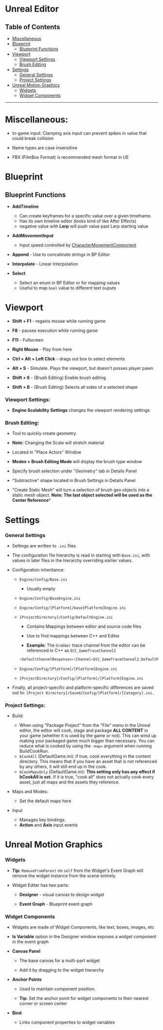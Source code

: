 # Unreal Editor

## Table of Contents

- [Miscellaneous](#miscellaneous)
- [Blueprint](#blueprint)
  - [Blueprint Functions](#blueprint-functions)
- [Viewport](#viewport)
  - [Viewport Settings](#viewport-settings)
  - [Brush Editing](#brush-editing)
- [Settings](#settings)
  - [General Settings](#general-settings)
  - [Project Settings](#project-settings)
- [Unreal Motion Graphics](#unreal-motion-graphics)
  - [Widgets](#widgets)
  - [Widget Components](#widget-components)

---

# Miscellaneous:

- In-game input: Clamping axis input can prevent spikes in value that could break collision

- Name types are case insensitive

- FBX (FilmBox Format) is recommended mesh format in UE


# Blueprint

## Blueprint Functions

- **AddTimeline**
  - Can create keyframes for a specific value over a given timeframe.
  - Has its own timeline editor (looks kind of like After Effects)
  - negative value with **Lerp** will push value past Lerp starting value

- **AddMovementInput**
  - Input speed controlled by [CharacterMovementComponent](../unreal-objects.md/#UCharacterMovementComponent)

- **Append** - Use to concatinate strings in BP Editor
- **Interpolate** - Linear Interpolation
- **Select** 
  - Select an enum in BP Editor or for mapping values
  - Useful to map `bool` value to different text ouputs

# Viewport

- **Shift + F1**  - regains mouse while running game

- **F8** - pauses execution while running game

- **F11** - Fullscreen

- **Right Mouse** - Play from here 

- **Ctrl + Alt + Left Click** - drags out box to select elements

- **Alt + S** - Simulate. Plays the viewport, but doesn't posses player pawn

- **Shift + 6** - (Brush Editing) Enable brush editing

- **Shift + B** - (Brush Editing) Selects all sides of a selected shape

### Viewport Settings:

- **Engine Scalability Settings** changes the viewport rendering settings

### Brush Editing:

- Tool to quickly create geometry. 

- **Note:** Changing the Scale will stretch material

- Located in "Place Actors" Window

- **Modes > Brush Editing Mode** will display the brush type window

- Specify brush selection under "Geometry" tab in Details Panel

- "Subtractive" shape located in Brush Settings in Details Panel

- "Create Static Mesh" will turn a selection of brush geo objects into a static mesh object. **Note: The last object selected will be used as the Center Reference***

# Settings

### General Settings

- Settings are written to `.ini` files

- The configuration file hierarchy is read in starting with `Base.ini`, with
  values in later files in the hierarchy overriding earlier values.

- Configuration inheritance:
  
  - `Engine/Config/Base.ini`
    
    - Usually empty
  
  - `Engine/Config/BaseEngine.ini`
  
  - `Engine/Config/[Platform]/base[Platform]Engine.ini`
  
  - `[ProjectDirectory]/Config/DefaultEngine.ini`
    
    - Contains Mappings between editor and source code files
    
    - Use to find mappings between C++ and Editor
    
    - **Example**: The `Grabber` trace channel from the editor can be referenced in C++ as `ECC_GameTraceChannel2`
    
    ```cpp
    +DefaultChannelResponses=(Channel=ECC_GameTraceChannel2,DefaultResponse=ECR_Ignore,bTraceType=True,bStaticObject=False,Name="Grabber")
    ```
  
  - `Engine/Config/[Platform]/[Platform]Engine.ini`
  
  - `[ProjectDirectory]/Config/[Platform]/[Platform]Engine.ini`

- Finally, all project-specific and platform-specific differences are saved out to: `[Project Directory]/Saved/Config/[Platform]/[Category].ini`.

### Project Settings:

- Build:
  
  - When using "Package Project" from the "File" menu in the Unreal editor, the editor will cook, stage and package **ALL CONTENT** in your game (whether it is used by the game or not). This can wind up making your packaged game much bigger than necessary. You can reduce what is cooked by using the `-map=` argument when running BuildCookRun.
  - `bCookAll` (DefaultGame.ini): if true, cook everything in the content directory. This means that if 
    you have an asset that is not referenced by any others, it will still 
    end up in the cook.
  - `bCookMapsOnly` (DefaultGame.ini): **This setting only has any effect if bCookAll is set.** If it is true, "cook all" does not actually cook every asset, just all maps and the assets they reference.

- Maps and Modes:
  
  - Set the default maps here

- Input
  
  - Manages key bindings.
  - **Action** and **Axis** input events

# Unreal Motion Graphics

### Widgets

- **Tip:** `RemoveFromParent` on `self` from the Widget's Event Graph will remove the widget instance from the scene entirely.

- Widget Editer has two parts:
  
  - **Designer** - visual canvas to design widget
  
  - **Event Graph** - Blueprint event graph

### Widget Components

- Widgets are made of Widget Components, like text, boxes, images, etc

- **Is Variable** option in the Designer window exposes a widget component in the event graph

- **Canvas Panel**
  
  - The base canvas for a multi-part widget
  
  - Add it by dragging to the widget hierarchy

- **Anchor Points** 
  
  - Used to maintain component position.
  
  - **Tip:** Set the anchor point for widget components to their nearest corner or screen center

- **Bind** 
  
  - Links component properties to widget variables
